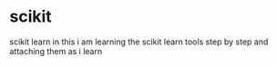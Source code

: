 # scikit
scikit learn
in this i am learning the scikit learn tools step by step and attaching them as i learn
